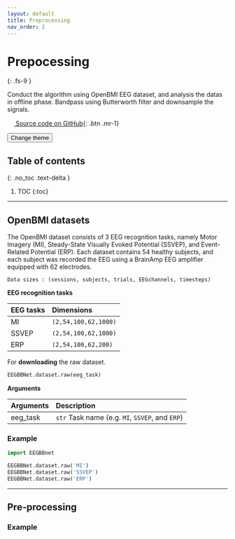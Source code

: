 ```yaml
---
layout: default
title: Preprocessing
nav_order: 2
---
```


# Prepocessing
{: .fs-9 }

Conduct the algorithm using OpenBMI EEG dataset, and analysis the datas in offline phase. Bandpass using Butterworth filter and downsample the signals.  

[<img src="https://min2net.github.io/assets/images/github.png" width="15" height="15"> Source code on GitHub](xxx){: .btn .mr-1}

<button type="button" name="button" class="btn js-toggle-dark-mode">Change theme</button>

<script>
const toggleDarkMode = document.querySelector('.js-toggle-dark-mode');

jtd.addEvent(toggleDarkMode, 'click', function(){
  if (jtd.getTheme() === 'dark') {
    jtd.setTheme('light');
    toggleDarkMode.textContent = 'Dark mode';
  } else {
    jtd.setTheme('dark');
    toggleDarkMode.textContent = 'Light mode';
  }
});
</script>

## Table of contents
{: .no_toc .text-delta }

1. TOC
{:toc}

---

## OpenBMI datasets


The OpenBMI dataset consists of 3 EEG recognition tasks, namely Motor Imagery (MI), Steady-State Visually Evoked Potential (SSVEP), and Event-Related Potential (ERP). 
Each dataset contains 54 healthy subjects, and each subject was recorded the EEG using a BrainAmp EEG amplifier equipped with 62 electrodes.

```
Data sizes : (sessions, subjects, trials, EEGchannels, timesteps)
```

**EEG recognition tasks**

| EEG tasks | Dimensions |
|:---|:---|
| MI    | `(2,54,100,62,1000)`  |
| SSVEP | `(2,54,100,62,1000)`  |
| ERP   | `(2,54,100,62,200)`   |


For **downloading** the raw dataset.
```py
EEGBBNet.dataset.raw(eeg_task)
```

**Arguments**

| Arguments | Description |
|:---|:---|
|eeg_task   | `str` Task name (e.g. `MI`, `SSVEP`, and `ERP`) |


### Example
```py
import EEGBBnet

EEGBBNet.dataset.raw('MI')
EEGBBNet.dataset.raw('SSVEP')
EEGBBNet.dataset.raw('ERP')
```

---

## Pre-processing

### Example
